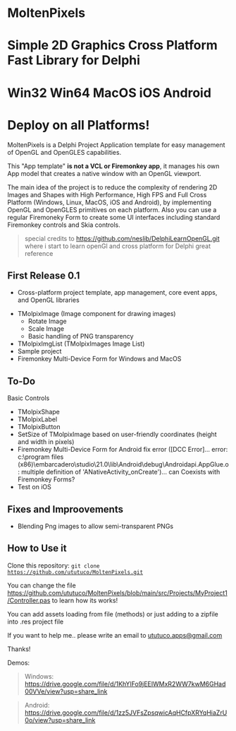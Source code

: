# MoltenPixels
# Simple 2D Graphics Cross Platform Fast Library for Delphi
# Win32 Win64 MacOS iOS Android
# Deploy on all Platforms!

MoltenPixels is a Delphi Project Application template for easy management of OpenGL and OpenGLES capabilities.

This "App template" <b> is not a VCL or Firemonkey app</b>, it manages his own App model that creates a native window with an OpenGL viewport.

The main idea of the project is to reduce the complexity of rendering 2D Images and Shapes with High Performance, High FPS and Full Cross Platform (Windows, Linux, MacOS, iOS and Android), by implementing OpenGL and OpenGLES primitives on each platform. Also you can use a regular Firemoneky Form to create some UI interfaces including standard Firemonkey controls and Skia controls.

>special credits to https://github.com/neslib/DelphiLearnOpenGL.git where i start to learn openGl and cross platform for Delphi great reference


## First Release 0.1

* Cross-platform project template, app management, core event apps, and OpenGL libraries
- TMolpixImage (Image component for drawing images)
    - Rotate Image
    - Scale Image
    - Basic handling of PNG transparency
- TMolpixImgList (TMolpixImages Image List)
- Sample project
- Firemonkey Multi-Device Form for Windows and MacOS


## To-Do
Basic Controls
* TMolpixShape
* TMolpixLabel
* TMolpixButton
* SetSize of TMolpixImage based on user-friendly coordinates (height and width in pixels)
* Firemonkey Multi-Device Form for Android fix error ([DCC Error]... error: c:\program files (x86)\embarcadero\studio\21.0\lib\Android\debug\Androidapi.AppGlue.o: multiple definition of 'ANativeActivity_onCreate')... can Coexists with Firemonkey Forms? 
* Test on iOS


## Fixes and Improovements 

* Blending Png images to allow semi-transparent PNGs


## How to Use it

Clone this repository:
<code>git clone https://github.com/ututuco/MoltenPixels.git</code>

You can change the file https://github.com/ututuco/MoltenPixels/blob/main/src/Projects/MyProject1/Controller.pas to learn how its works!

You can add assets loading from file (methods) or just adding to a zipfile into .res project file

If you want to help me.. please write an email to ututuco.apps@gmail.com

Thanks!

Demos:

>Windows:
>https://drive.google.com/file/d/1KhYlFo9jEEIWMxR2WW7kwM6GHad00VVe/view?usp=share_link

>Android:
>https://drive.google.com/file/d/1zz5JVFsZpsqwicAqHCfpXRYqHiaZrU0o/view?usp=share_link




